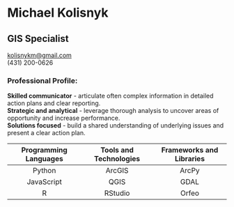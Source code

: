 # Michael Kolisnyk
## GIS Specialist  
[kolisnykm@gmail.com](mailto:kolisnykm@gmail.com)  
(431) 200-0626  

### Professional Profile:
**Skilled communicator** - articulate often complex information in detailed action plans and clear reporting.  
**Strategic and analytical** - leverage thorough analysis to uncover areas of opportunity and increase performance.  
**Solutions focused** - build a shared understanding of underlying issues and present a clear action plan.

| Programming Languages | Tools and Technologies | Frameworks and Libraries |
| :--------------------: | :--------------------: | :----------------------: |
| Python | ArcGIS | ArcPy|
| JavaScript | QGIS | GDAL |
| R | RStudio | Orfeo
